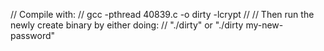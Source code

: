 // Compile with:
//   gcc -pthread 40839.c -o dirty -lcrypt
//
// Then run the newly create binary by either doing:
//   "./dirty" or "./dirty my-new-password"
